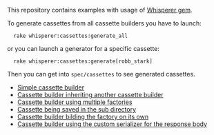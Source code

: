 This repository contains examples with usage of [Whisperer gem](https://github.com/dnesteryuk/whisperer).

To generate cassettes from all cassette builders you have to launch:

```shell
  rake whisperer:cassettes:generate_all
```

or you can launch a generator for a specific cassette:

```shell
  rake whisperer:cassettes:generate[robb_stark]
```

Then you can get into `spec/cassettes` to see generated cassettes.

- [Simple cassette builder](/spec/cassette_builders/robb_stark.rb)
- [Cassette builder inheriting another cassette builder](/spec/cassette_builders/inheritance/arya_inherits_robb_stark.rb)
- [Cassette builder using multiple factories](/spec/cassette_builders/starks.rb)
- [Cassette being saved in the sub directory](/spec/cassette_builders/robb_stark_with_subpath.rb)
- [Cassette builder bilding the factory on its own](/spec/cassette_builders/john_snow_with_raw_data.rb)
- [Cassette builder using the custom serializer for the response body](/spec/cassette_builders/robb_stark_in_custom_format.rb)
